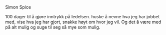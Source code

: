 Simon Spice

100 dager til å gjøre inntrykk på ledelsen. huske å nevne hva jeg har jobbet med, vise hva jeg har gjort, snakke høyt om hvor jeg vil. Og det å være med på alt mulig og suge til seg så mye som mulig. 
